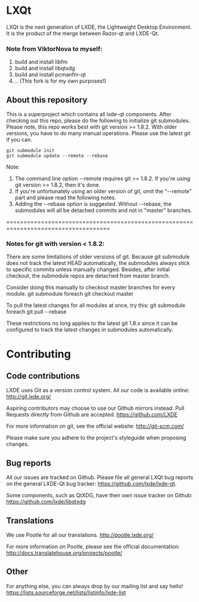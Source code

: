 LXQt
====

LXQt is the next generation of LXDE, the Lightweight Desktop Environment. It is the product of the
merge between Razor-qt and LXDE-Qt.

### Note from ViktorNova to myself:
1. build and install libfm
1. build and install libqtxdg
1. build and install pcmanfm-qt
1. ..
(This fork is for my own purposes!)

## About this repository
This is a superproject which contains all lxde-qt components.
After checking out this repo, please do the following to initialize git submodules.
Please note, this repo works best with git version >= 1.8.2.
With older versions, you have to do many manual operations. Please use the latest git if you can.

    git submodule init
    git submodule update --remote --rebase

Note:

1. The command line option --remote requires git >= 1.8.2. If you're using git version >= 1.8.2, then it's done.
1. If you're unfortunately using an older version of git, omit the "--remote" part and please read the following notes.
1. Adding the --rebase option is suggested. Without --rebase, the submodules will all be detached commits and not in "master" branches.

====================================================================================

### Notes for git with version < 1.8.2:

There are some limitations of older versions of git.
Because git submodule does not track the latest HEAD automatically, the submodules always stick to specific commits
unless manually changed. Besides, after initial checkout, the submodule repos are detached from master branch.

Consider doing this manually to checkout master branches for every module.
    git submodule foreach git checkout master

To pull the latest changes for all modules at once, try this:
    git submodule foreach git pull --rebase

These restrictions no long applies to the latest git 1.8.x since it can be configured to track the latest changes in
submodules automatically.


Contributing
============


Code contributions
------------------

LXDE uses Git as a version control system. All our code is available online:
  http://git.lxde.org/

Aspiring contributors may choose to use our Github mirrors instead.
Pull Requests directly from Github are accepted.
  https://github.com/LXDE

For more information on git, see the official website:
  http://git-scm.com/

Please make sure you adhere to the project's styleguide when proposing changes.


Bug reports
-----------

All our issues are tracked on Github.
Please file all general LXQt bug reports on the general LXDE-Qt bug tracker:
  https://github.com/lxde/lxde-qt.

Some components, such as QtXDG, have their own issue tracker on Github:
  https://github.com/lxde/libqtxdg


Translations
------------

We use Pootle for all our translations.
  http://pootle.lxde.org/

For more information on Pootle, please see the official documentation:
  http://docs.translatehouse.org/projects/pootle/


Other
-----

For anything else, you can always drop by our mailing list and say hello!
  https://lists.sourceforge.net/lists/listinfo/lxde-list

